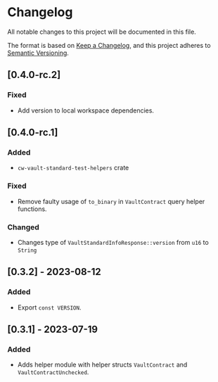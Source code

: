 # Changelog

All notable changes to this project will be documented in this file.

The format is based on [Keep a Changelog](https://keepachangelog.com/en/1.0.0/),
and this project adheres to [Semantic Versioning](https://semver.org/spec/v2.0.0.html).

## [0.4.0-rc.2]

### Fixed

- Add version to local workspace dependencies.

## [0.4.0-rc.1]

### Added

- `cw-vault-standard-test-helpers` crate

### Fixed

- Remove faulty usage of `to_binary` in `VaultContract` query helper functions.

### Changed

- Changes type of `VaultStandardInfoResponse::version` from `u16` to `String`

## [0.3.2] - 2023-08-12

### Added

- Export `const VERSION`.

## [0.3.1] - 2023-07-19

### Added

- Adds helper module with helper structs `VaultContract` and `VaultContractUnchecked`.
